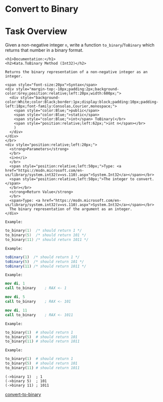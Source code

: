 # Convert to Binary

# Task Overview

Given a non-negative integer `n`, write a function `to_binary`/`ToBinary` which returns that number in a binary format.

<!-- C# documentation -->
```if:csharp
<h1>Documentation:</h1>
<h2>Kata.ToBinary Method (Int32)</h2>

Returns the binary representation of a non-negative integer as an integer.

<span style="font-size:20px">Syntax</span>
<div style="margin-top:-10px;padding:2px;background-color:Grey;position:relative;left:20px;width:600px;">
  <div style="background-color:White;color:Black;border:1px;display:block;padding:10px;padding-left:18px;font-family:Consolas,Courier,monospace;">
    <span style="color:Blue;">public</span>
    <span style="color:Blue;">static</span>
    <span style="color:Blue;">int</span> ToBinary(</br>
    <span style="position:relative;left:62px;">int n</span></br>
    )
  </div>
</div>
</br>
<div style="position:relative;left:20px;">
  <strong>Parameters</strong>
  </br>
  <i>n</i>
  </br>
  <span style="position:relative;left:50px;">Type: <a href="https://msdn.microsoft.com/en-us/library/system.int32(v=vs.110).aspx">System.Int32</a></span></br>
  <span style="position:relative;left:50px;">The integer to convert.</span>
  </br></br>
  <strong>Return Value</strong>
  </br>
  <span>Type: <a href="https://msdn.microsoft.com/en-us/library/system.int32(v=vs.110).aspx">System.Int32</a></span></br>
  The binary representation of the argument as an integer.
</div>
```
<!-- end C# documentation -->

<!-- C -->
```if:c
Example:
```
```c
to_binary(1)  /* should return 1 */
to_binary(5)  /* should return 101 */
to_binary(11) /* should return 1011 */
```
<!-- end of C -->

<!-- Javascript-->
```if:javascript
Example:
```
```javascript
toBinary(1)  /* should return 1 */
toBinary(5)  /* should return 101 */
toBinary(11) /* should return 1011 */
```
<!-- end of Javascript -->

<!-- NASM -->
```if:nasm
Example:
```
```nasm
mov di, 1
call to_binary    ; RAX <- 1

mov di, 5
call to_binary    ; RAX <- 101

mov di, 11
call to_binary    ; RAX <- 1011
```
<!-- end of NASM -->

<!-- Python -->
```if:Python
Example:
```
```python
to_binary(1)  # should return 1 
to_binary(5)  # should return 101
to_binary(11) # should return 1011
```
<!-- end of Python -->

<!-- Ruby-->
```if:ruby
Example:
```
```ruby
to_binary(1)  # should return 1
to_binary(5)  # should return 101
to_binary(11) # should return 1011
```
<!-- end of Ruby -->

<!-- Racket-->
```racket
(->binary 1)  ; 1
(->binary 5)  ; 101
(->binary 11) ; 1011
```
<!-- end of Racket -->




[convert-to-binary](https://www.codewars.com/kata/59fca81a5712f9fa4700159a)